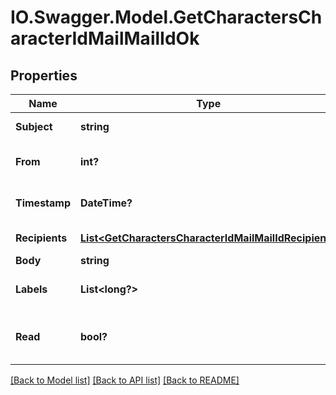 # IO.Swagger.Model.GetCharactersCharacterIdMailMailIdOk
## Properties

Name | Type | Description | Notes
------------ | ------------- | ------------- | -------------
**Subject** | **string** | Mail subject | [optional] 
**From** | **int?** | From whom the mail was sent | [optional] 
**Timestamp** | **DateTime?** | When the mail was sent | [optional] 
**Recipients** | [**List&lt;GetCharactersCharacterIdMailMailIdRecipient&gt;**](GetCharactersCharacterIdMailMailIdRecipient.md) | Recipients of the mail | [optional] 
**Body** | **string** | Mail&#39;s body | [optional] 
**Labels** | **List&lt;long?&gt;** | Labels attached to the mail | [optional] 
**Read** | **bool?** | Whether the mail is flagged as read | [optional] 

[[Back to Model list]](../README.md#documentation-for-models) [[Back to API list]](../README.md#documentation-for-api-endpoints) [[Back to README]](../README.md)

